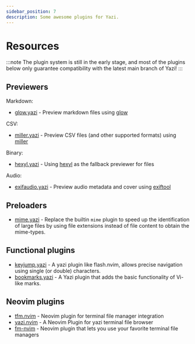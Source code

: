 ```yaml
---
sidebar_position: 7
description: Some awesome plugins for Yazi.
---
```


# Resources

:::note
The plugin system is still in the early stage, and most of the plugins below only guarantee compatibility with the latest main branch of Yazi!
:::

## Previewers

Markdown:

- [glow.yazi](https://github.com/Reledia/glow.yazi) - Preview markdown files using [glow](https://github.com/charmbracelet/glow)

CSV:

- [miller.yazi](https://github.com/Reledia/miller.yazi) - Preview CSV files (and other supported formats) using [miller](https://github.com/johnkerl/miller)

Binary:

- [hexyl.yazi](https://github.com/Reledia/hexyl.yazi) - Using [hexyl](https://github.com/sharkdp/hexyl) as the fallback previewer for files

Audio:

- [exifaudio.yazi](https://github.com/Sonico98/exifaudio.yazi) - Preview audio metadata and cover using [exiftool](https://exiftool.org/)

## Preloaders

- [mime.yazi](https://github.com/DreamMaoMao/mime.yazi) - Replace the builtin `mime` plugin to speed up the identification of large files by using file extensions instead of file content to obtain the mime-types.

## Functional plugins

- [keyjump.yazi](https://github.com/DreamMaoMao/keyjump.yazi) - A yazi plugin like flash.nvim, allows precise navigation using single (or double) characters.
- [bookmarks.yazi](https://github.com/dedukun/bookmarks.yazi) - A Yazi plugin that adds the basic functionality of Vi-like marks.

## Neovim plugins

- [tfm.nvim](https://github.com/Rolv-Apneseth/tfm.nvim) - Neovim plugin for terminal file manager integration
- [yazi.nvim](https://github.com/DreamMaoMao/yazi.nvim) - A Neovim Plugin for yazi terminal file browser
- [fm-nvim](https://github.com/Eric-Song-Nop/fm-nvim) - Neovim plugin that lets you use your favorite terminal file managers
